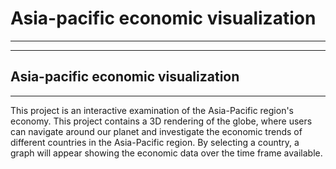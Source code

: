 # Asia-pacific economic visualization
---
---



Asia-pacific economic visualization
---
---

This project is an interactive examination of the Asia-Pacific region's economy. This project contains a 3D rendering of the globe, where users can navigate around our planet and investigate the economic trends of different countries in the Asia-Pacific region. By selecting a country, a graph will appear showing the economic data over the time frame available.


